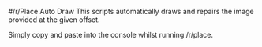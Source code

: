 #/r/Place Auto Draw
This scripts automatically draws and repairs the image provided at the given offset.

Simply copy and paste into the console whilst running /r/place.
